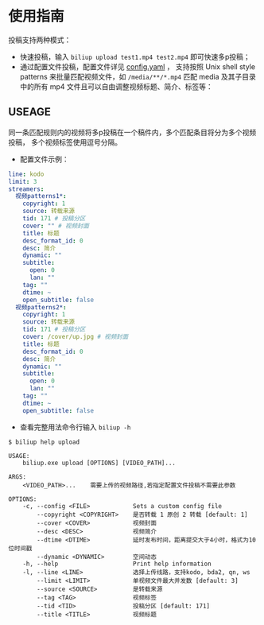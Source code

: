 # 使用指南
投稿支持两种模式：
* 快速投稿，输入 `biliup upload test1.mp4 test2.mp4` 即可快速多p投稿；
* 通过配置文件投稿，配置文件详见 [config.yaml](#useage) ，
支持按照 Unix shell style patterns 来批量匹配视频文件，如 `/media/**/*.mp4` 匹配 media 及其子目录中的所有 mp4 文件且可以自由调整视频标题、简介、标签等：

## USEAGE
同一条匹配规则内的视频将多p投稿在一个稿件内，多个匹配条目将分为多个视频投稿，
多个视频标签使用逗号分隔。
* 配置文件示例：
```yaml
line: kodo
limit: 3
streamers:
  视频patterns1*:
    copyright: 1
    source: 转载来源
    tid: 171 # 投稿分区
    cover: "" # 视频封面
    title: 标题
    desc_format_id: 0
    desc: 简介
    dynamic: ""
    subtitle:
      open: 0
      lan: ""
    tag: ""
    dtime: ~
    open_subtitle: false
  视频patterns2*:
    copyright: 1
    source: 转载来源
    tid: 171 # 投稿分区
    cover: /cover/up.jpg # 视频封面
    title: 标题
    desc_format_id: 0
    desc: 简介
    dynamic: ""
    subtitle:
      open: 0
      lan: ""
    tag: ""
    dtime: ~
    open_subtitle: false
```
* 查看完整用法命令行输入 `biliup -h`
```shell
$ biliup help upload

USAGE:
    biliup.exe upload [OPTIONS] [VIDEO_PATH]...

ARGS:
    <VIDEO_PATH>...    需要上传的视频路径,若指定配置文件投稿不需要此参数

OPTIONS:
    -c, --config <FILE>            Sets a custom config file
        --copyright <COPYRIGHT>    是否转载 1 原创 2 转载 [default: 1]
        --cover <COVER>            视频封面 
        --desc <DESC>              视频简介 
        --dtime <DTIME>            延时发布时间，距离提交大于4小时，格式为10位时间戳
        --dynamic <DYNAMIC>        空间动态 
    -h, --help                     Print help information
    -l, --line <LINE>              选择上传线路，支持kodo, bda2, qn, ws
        --limit <LIMIT>            单视频文件最大并发数 [default: 3]
        --source <SOURCE>          是转载来源 
        --tag <TAG>                视频标签 
        --tid <TID>                投稿分区 [default: 171]
        --title <TITLE>            视频标题 
```
